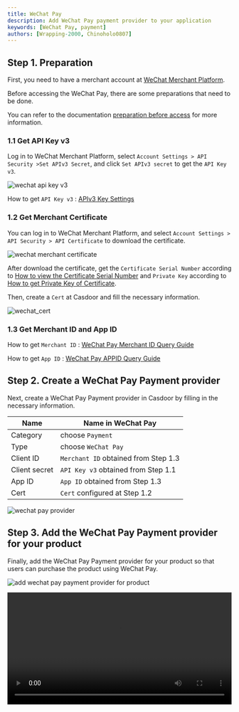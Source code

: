 ```yaml
---
title: WeChat Pay
description: Add WeChat Pay payment provider to your application
keywords: [WeChat Pay, payment]
authors: [Wrapping-2000, Chinoholo0807]
---
```


## Step 1. Preparation

First, you need to have a merchant account at [WeChat Merchant Platform](https://pay.weixin.qq.com/index.php/public/wechatpay_en).

Before accessing the WeChat Pay, there are some preparations that need to be done.

You can refer to the documentation [preparation before access](https://pay.weixin.qq.com/docs/merchant/products/native-payment/preparation.html) for more information.

### 1.1 Get API Key v3

Log in to WeChat Merchant Platform, select `Account Settings > API Security >Set APIv3 Secret`, and click `Set APIv3 secret` to get the `API Key v3`.

![wechat api key v3](/img/providers/payment/wechat_apikey_v3.png)

How to get `API Key v3` : [APIv3 Key Settings](https://kf.qq.com/faq/180830E36vyQ180830AZFZvu.html)
### 1.2 Get Merchant Certificate

You can log in to WeChat Merchant Platform, and select `Account Settings > API Security > API Certificate` to download the certificate.

![wechat merchant certificate](/img/providers/payment/wechat_mch_cert.png)

After download the certificate, get the `Certificate Serial Number` according to [How to view the Certificate Serial Number](https://pay.weixin.qq.com/wiki/doc/apiv3/wechatpay/wechatpay7_0.shtml#part-5) and `Private Key` according to [How to get Private Key of Certificate](https://pay.weixin.qq.com/wiki/doc/apiv3/wechatpay/wechatpay3_1.shtml).

Then, create a `Cert` at Casdoor and fill the necessary information.

![wechat_cert](/img/providers/payment/wechat_cert.png)

### 1.3 Get Merchant ID and App ID

How to get `Merchant ID` : [WeChat Pay Merchant ID Query Guide](https://kf.qq.com/faq/200729EZ7fEj200729aumYR7.html)

How to get `App ID` : [WeChat Pay APPID Query Guide](https://pay.weixin.qq.com/static/pay_setting/appid_protocol.shtml)

## Step 2.  Create a WeChat Pay Payment provider

Next, create a WeChat Pay Payment provider in Casdoor by filling in the necessary information.

| Name          | Name in WeChat Pay |
|---------------|--------------------|
|Category       |   choose `Payment` |
|Type           |   choose `WeChat Pay`  |
| Client ID     | `Merchant ID` obtained from Step 1.3  |
| Client secret | `API Key v3` obtained from Step 1.1  |
| App ID        | `App ID` obtained from Step 1.3 | 
| Cert          | `Cert` configured at Step 1.2 |

<!-- The acquisition of `Merchant ID` and `APIv3 key` is as mentioned before. For the App ID, see [here](https://pay.weixin.qq.com/static/pay_setting/appid_protocol.shtml) for more help. -->

![wechat pay provider](/img/providers/payment/wechat_provider.png)

## Step 3. Add the WeChat Pay Payment provider for your product

Finally, add the WeChat Pay Payment provider for your product so that users can purchase the product using WeChat Pay.

![add wechat pay payment provider for product](/img/providers/payment/wechat_product.png)

<video src="/video/provider/payment/use_wechatpay_buy_product.mp4" controls="controls" width="100%"></video>
